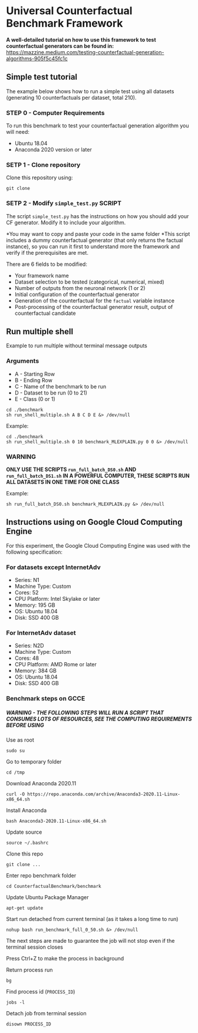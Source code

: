 # Universal Counterfactual Benchmark Framework

**A well-detailed tutorial on how to use this framework to test counterfactual generators 
can be found in:** https://mazzine.medium.com/testing-counterfactual-generation-algorithms-905f5c45fc1c

## Simple test tutorial
The example below shows how to run a simple test using all datasets (generating 10 counterfactuals per dataset, total 210).

### STEP 0 - Computer Requirements
To run this benchmark to test your counterfactual generation algorithm you will need:
* Ubuntu 18.04
* Anaconda 2020 version or later

### SETP 1 - Clone repository

Clone this repository using:
```shell script
git clone 
``` 

### SETP 2 - Modify `simple_test.py` SCRIPT
The script `simple_test.py` has the instructions on how you should add your CF generator. Modify it to include your algorithm.

*You may want to copy and paste your code in the same folder
*This script includes a dummy counterfactual generator (that only returns the factual instance), so you can run it first to understand more the framework and verify if the prerequisites are met.

There are 6 fields to be modified:
* Your framework name
* Dataset selection to be tested (categorical, numerical, mixed)
* Number of outputs from the neuronal network (1 or 2)
* Initial configuration of the counterfactual generator
* Generation of the counterfactual for the `factual` variable instance
* Post-processing of the counterfactual generator result, output of counterfactual candidate



## Run multiple shell
Example to run multiple without terminal message outputs
### Arguments
* A - Starting Row 
* B - Ending Row
* C - Name of the benchmark to be run
* D - Dataset to be run (0 to 21)
* E - Class (0 or 1)
```shell script
cd ./benchmark
sh run_shell_multiple.sh A B C D E &> /dev/null
```

Example:
```shell script
cd ./benchmark
sh run_shell_multiple.sh 0 10 benchmark_MLEXPLAIN.py 0 0 &> /dev/null
```

### WARNING

**ONLY USE THE SCRIPTS `run_full_batch_DS0.sh` AND `run_full_batch_DS1.sh` IN A POWERFUL COMPUTER, THESE SCRIPTS RUN ALL DATASETS IN ONE TIME FOR ONE CLASS**

Example:
```shell script
sh run_full_batch_DS0.sh benchmark_MLEXPLAIN.py &> /dev/null
```

## Instructions using on Google Cloud Computing Engine
For this experiment, the Google Cloud Computing Engine was used with the following specification:
### For datasets except InternetAdv
* Series: N1
* Machine Type: Custom
* Cores: 52
* CPU Platform: Intel Skylake or later
* Memory: 195 GB
* OS: Ubuntu 18.04
* Disk: SSD 400 GB

### For InternetAdv dataset
* Series: N2D
* Machine Type: Custom
* Cores: 48
* CPU Platform: AMD Rome or later
* Memory: 384 GB
* OS: Ubuntu 18.04
* Disk: SSD 400 GB

### Benchmark steps on GCCE
##### **WARNING - THE FOLLOWING STEPS WILL RUN A SCRIPT THAT CONSUMES LOTS OF RESOURCES, SEE THE COMPUTING REQUIREMENTS BEFORE USING**

Use as root
```shell script
sudo su
```

Go to temporary folder
```shell script
cd /tmp
```

Download Anaconda 2020.11
```shell script
curl -O https://repo.anaconda.com/archive/Anaconda3-2020.11-Linux-x86_64.sh
```

Install Anaconda
```shell script
bash Anaconda3-2020.11-Linux-x86_64.sh
```

Update source
```shell script
source ~/.bashrc
```

Clone this repo
```shell script
git clone ...
```

Enter repo benchmark folder
```shell script
cd CounterfactualBenchmark/benchmark
```

Update Ubuntu Package Manager
```shell script
apt-get update
```

Start run detached from current terminal (as it takes a long time to run)
```shell script
nohup bash run_benchmark_full_0_50.sh &> /dev/null
```

The next steps are made to guarantee the job will not stop even if the terminal session closes

Press Ctrl+Z to make the process in background

Return process run
```shell script
bg
```

Find process id (`PROCESS_ID`)
```shell script
jobs -l
```

Detach job from terminal session
```shell script
disown PROCESS_ID
```